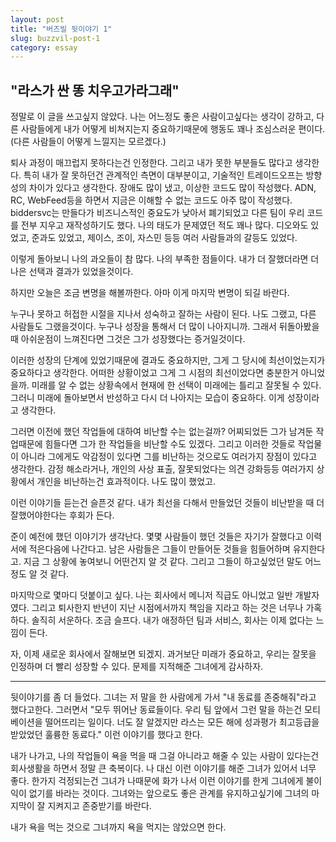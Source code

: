 ```yaml
---
layout: post
title: "버즈빌 뒷이야기 1"
slug: buzzvil-post-1
category: essay
---
```


## "라스가 싼 똥 치우고가라그래"

정말로 이 글을 쓰고싶지 않았다. 나는 어느정도 좋은 사람이고싶다는 생각이 강하고, 다른 사람들에게 내가 어떻게 비쳐지는지 중요하기때문에 행동도 꽤나 조심스러운 편이다. (다른 사람들이 어떻게 느낄지는 모르겠다.)

퇴사 과정이 매끄럽지 못하다는건 인정한다. 그리고 내가 못한 부분들도 많다고 생각한다. 특히 내가 잘 못하던건 관계적인 측면이 대부분이고, 기술적인 트레이드오프는 방향성의 차이가 있다고 생각한다. 장애도 많이 냈고, 이상한 코드도 많이 작성했다. ADN, RC, WebFeed등을 하면서 지금은 이해할 수 없는 코드도 아주 많이 작성했다. biddersvc는 만들다가 비즈니스적인 중요도가 낮아서 폐기되었고 다른 팀이 우리 코드를 전부 지우고 재작성하기도 했다. 나의 태도가 문제였던 적도 꽤나 많다. 디오와도 있었고, 준과도 있었고, 제이스, 조이, 자스민 등등 여러 사람들과의 갈등도 있었다.

이렇게 돌아보니 나의 과오들이 참 많다. 나의 부족한 점들이다. 내가 더 잘했더라면 더 나은 선택과 결과가 있었을것이다.

하지만 오늘은 조금 변명을 해볼까한다. 아마 이게 마지막 변명이 되길 바란다.

누구나 못하고 허접한 시절을 지나서 성숙하고 잘하는 사람이 된다. 나도 그랬고, 다른 사람들도 그랬을것이다. 누구나 성장을 통해서 더 많이 나아지니까. 그래서 뒤돌아봤을 때 아쉬운점이 느껴진다면 그것은 그가 성장했다는 증거일것이다.

이러한 성장의 단계에 있었기때문에 결과도 중요하지만, 그게 그 당시에 최선이었는지가 중요하다고 생각한다. 어떠한 상황이었고 그게 그 시점의 최선이었다면 충분한거 아니었을까. 미래를 알 수 없는 상황속에서 현재에 한 선택이 미래에는 틀리고 잘못될 수 있다. 그러니 미래에 돌아보면서 반성하고 다시 더 나아지는 모습이 중요하다. 이게 성장이라고 생각한다.

그러면 이전에 했던 작업들에 대하여 비난할 수는 없는걸까? 어찌되었든 그가 남겨둔 작업때문에 힘들다면 그가 한 작업들을 비난할 수도 있겠다. 그리고 이러한 것들로 작업물이 아니라 그에게도 악감정이 있다면 그를 비난하는 것으로도 여러가지 장점이 있다고 생각한다. 감정 해소라거나, 개인의 사상 표출, 잘못되었다는 의견 강화등등 여러가지 상황에서 개인을 비난하는건 효과적이다. 나도 많이 했었고.

이런 이야기들 듣는건 슬픈것 같다. 내가 최선을 다해서 만들었던 것들이 비난받을 때 더 잘했어야한다는 후회가 든다.

준이 예전에 했던 이야기가 생각난다. 몇몇 사람들이 했던 것들은 자기가 잘했다고 이력서에 적은다음에 나간다고. 남은 사람들은 그들이 만들어둔 것들을 힘들어하며 유지한다고. 지금 그 상황에 놓여보니 어떤건지 알 것 같다. 그리고 그들이 하고싶었던 말도 어느정도 알 것 같다.

마지막으로 몇마디 덧붙이고 싶다. 나는 회사에서 메니저 직급도 아니었고 일반 개발자였다. 그리고 퇴사한지 반년이 지난 시점에서까지 책임을 지라고 하는 것은 너무나 가혹하다. 솔직히 서운하다. 조금 슬프다. 내가 애정하던 팀과 서비스, 회사는 이제 없다는 느낌이 든다.

자, 이제 새로운 회사에서 잘해보면 되겠지. 과거보단 미래가 중요하고, 우리는 잘못을 인정하며 더 빨리 성장할 수 있다. 문제를 지적해준 그녀에게 감사하자.

---

뒷이야기를 좀 더 들었다. 그녀는 저 말을 한 사람에게 가서 "내 동료를 존중해줘"라고 했다고한다. 그러면서 "모두 뛰어난 동료들이다. 우리 팀 앞에서 그런 말을 하는건 모티베이션을 떨어뜨리는 일이다. 너도 잘 알겠지만 라스는 모든 해에 성과평가 최고등급을 받았었던 훌륭한 동료다." 이런 이야기를 했다고 한다.

내가 나가고, 나의 작업들이 욕을 먹을 때 그걸 아니라고 해줄 수 있는 사람이 있다는건 회사생활을 하면서 정말 큰 축복이다. 나 대신 이런 이야기를 해준 그녀가 있어서 너무 좋다. 한가지 걱정되는건 그녀가 나때문에 화가 나서 이런 이야기를 한게 그녀에게 불이익이 없기를 바라는 것이다. 그녀와는 앞으로도 좋은 관계를 유지하고싶기에 그녀의 마지막이 잘 지켜지고 존중받기를 바란다.

내가 욕을 먹는 것으로 그녀까지 욕을 먹지는 않았으면 한다.
